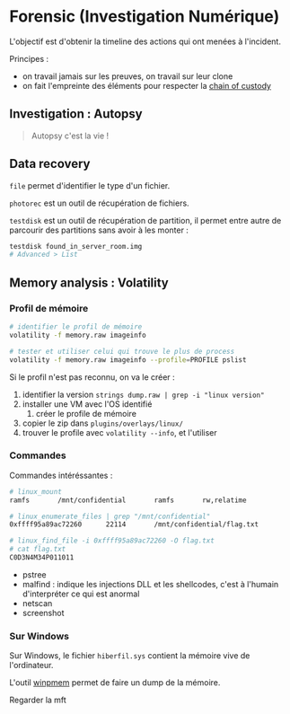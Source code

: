 # Forensic (Investigation Numérique)

L'objectif est d'obtenir la timeline des actions qui ont menées à l'incident.

Principes :
- on travail jamais sur les preuves, on travail sur leur clone
- on fait l'empreinte des éléments pour respecter la [chain of custody](https://en.wikipedia.org/wiki/Chain_of_custody)

## Investigation : Autopsy

> Autopsy c'est la vie !

## Data recovery

`file` permet d'identifier le type d'un fichier.

`photorec` est un outil de récupération de fichiers.

`testdisk` est un outil de récupération de partition, il permet entre autre de parcourir des partitions sans avoir à les monter :
```bash
testdisk found_in_server_room.img
# Advanced > List
```

## Memory analysis : Volatility

### Profil de mémoire

```bash
# identifier le profil de mémoire
volatility -f memory.raw imageinfo

# tester et utiliser celui qui trouve le plus de process
volatility -f memory.raw imageinfo --profile=PROFILE pslist
```

Si le profil n'est pas reconnu, on va le créer :
1. identifier la version `strings dump.raw | grep -i "linux version"`
2. installer une VM avec l'OS identifié
   1. créer le profile de mémoire
3. copier le zip dans `plugins/overlays/linux/`
4. trouver le profile avec `volatility --info`, et l'utiliser

<!-- Le script :
```bash
#!/bin/bash
git clone https://github.com/volatilityfoundation/volatility.git
cd volatility/tools/linux/ && make
cd ../../../
zip $(lsb_release -i -s)_$(uname -r)_profile.zip ./volatility/tools/linux/module.dwarf /boot/System.map-$(uname -r)
``` -->

### Commandes

Commandes intéréssantes :
```bash
# linux_mount
ramfs		/mnt/confidential		ramfs		rw,relatime

# linux_enumerate_files | grep "/mnt/confidential"
0xffff95a89ac72260		22114		/mnt/confidential/flag.txt

# linux_find_file -i 0xffff95a89ac72260 -O flag.txt
# cat flag.txt
C0D3N4M34P011011
```

- pstree
- malfind : indique les injections DLL et les shellcodes, c'est à l'humain d'interpréter ce qui est anormal
- netscan
- screenshot

### Sur Windows

Sur Windows, le fichier `hiberfil.sys` contient la mémoire vive de l'ordinateur.

L'outil [winpmem](https://winpmem.velocidex.com/) permet de faire un dump de la mémoire.

Regarder la mft
